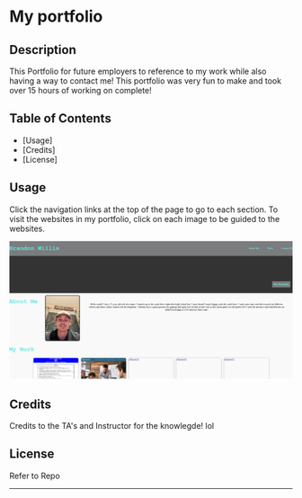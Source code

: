 # My portfolio

## Description

This Portfolio for future employers to reference to my work while also having a way to contact me! This portfolio was very fun to make and took over 15 hours of working on complete!

## Table of Contents 

- [Usage] 
- [Credits]
- [License]


## Usage
Click the navigation links at the top of the page to go to each section.
To visit the websites in my portfolio, click on each image to be guided to the websites.

![My-portfolio](./assets/Screenshot%202024-05-23%20111645.png)

## Credits
Credits to the TA's and Instructor for the knowlegde! lol

## License
Refer to Repo

---
